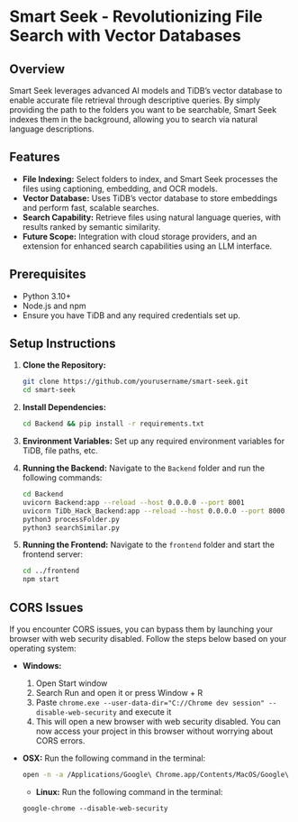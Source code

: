 # Smart Seek - Revolutionizing File Search with Vector Databases

## Overview

Smart Seek leverages advanced AI models and TiDB’s vector database to enable accurate file retrieval through descriptive queries. By simply providing the path to the folders you want to be searchable, Smart Seek indexes them in the background, allowing you to search via natural language descriptions.

## Features

- **File Indexing:** Select folders to index, and Smart Seek processes the files using captioning, embedding, and OCR models.
- **Vector Database:** Uses TiDB’s vector database to store embeddings and perform fast, scalable searches.
- **Search Capability:** Retrieve files using natural language queries, with results ranked by semantic similarity.
- **Future Scope:** Integration with cloud storage providers, and an extension for enhanced search capabilities using an LLM interface.

## Prerequisites

- Python 3.10+
- Node.js and npm
- Ensure you have TiDB and any required credentials set up.

## Setup Instructions

1. **Clone the Repository:**
    ```bash
    git clone https://github.com/yourusername/smart-seek.git
    cd smart-seek
    ```

2. **Install Dependencies:**
    ```bash
    cd Backend && pip install -r requirements.txt
    ```

3. **Environment Variables:**
   Set up any required environment variables for TiDB, file paths, etc.

4. **Running the Backend:**
   Navigate to the `Backend` folder and run the following commands:
    ```bash
    cd Backend
    uvicorn Backend:app --reload --host 0.0.0.0 --port 8001
    uvicorn TiDb_Hack_Backend:app --reload --host 0.0.0.0 --port 8000
    python3 processFolder.py
    python3 searchSimilar.py
    ```

5. **Running the Frontend:**
   Navigate to the `frontend` folder and start the frontend server:
    ```bash
    cd ../frontend
    npm start
    ```

## CORS Issues

If you encounter CORS issues, you can bypass them by launching your browser with web security disabled. Follow the steps below based on your operating system:

- **Windows:**
  1. Open Start window
  2. Search Run and open it or press Window + R
  3. Paste `chrome.exe --user-data-dir="C://Chrome dev session" --disable-web-security` and execute it
  4. This will open a new browser with web security disabled. You can now access your project in this browser without worrying about CORS errors.

- **OSX:**
  Run the following command in the terminal:
  ```bash
  open -n -a /Applications/Google\ Chrome.app/Contents/MacOS/Google\ Chrome --args --user-data-dir="/tmp/chrome_dev_test" --disable-web-security
  ```


  - **Linux:**
  Run the following command in the terminal:
  ```
  google-chrome --disable-web-security
  ```
